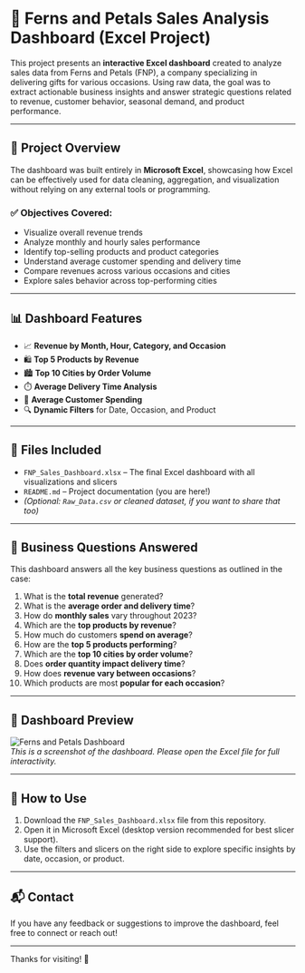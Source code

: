 # 🌸 Ferns and Petals Sales Analysis Dashboard (Excel Project)

This project presents an **interactive Excel dashboard** created to analyze sales data from Ferns and Petals (FNP), a company specializing in delivering gifts for various occasions. Using raw data, the goal was to extract actionable business insights and answer strategic questions related to revenue, customer behavior, seasonal demand, and product performance.

---

## 📌 Project Overview

The dashboard was built entirely in **Microsoft Excel**, showcasing how Excel can be effectively used for data cleaning, aggregation, and visualization without relying on any external tools or programming.

### ✅ Objectives Covered:

- Visualize overall revenue trends
- Analyze monthly and hourly sales performance
- Identify top-selling products and product categories
- Understand average customer spending and delivery time
- Compare revenues across various occasions and cities
- Explore sales behavior across top-performing cities

---

## 📊 Dashboard Features

- 📈 **Revenue by Month, Hour, Category, and Occasion**
- 🛍️ **Top 5 Products by Revenue**
- 🏙️ **Top 10 Cities by Order Volume**
- ⏱️ **Average Delivery Time Analysis**
- 💸 **Average Customer Spending**
- 🔍 **Dynamic Filters** for Date, Occasion, and Product

---

## 📁 Files Included

- `FNP_Sales_Dashboard.xlsx` – The final Excel dashboard with all visualizations and slicers
- `README.md` – Project documentation (you are here!)
- *(Optional: `Raw_Data.csv` or cleaned dataset, if you want to share that too)*

---

## 🧠 Business Questions Answered

This dashboard answers all the key business questions as outlined in the case:

1. What is the **total revenue** generated?
2. What is the **average order and delivery time**?
3. How do **monthly sales** vary throughout 2023?
4. Which are the **top products by revenue**?
5. How much do customers **spend on average**?
6. How are the **top 5 products performing**?
7. Which are the **top 10 cities by order volume**?
8. Does **order quantity impact delivery time**?
9. How does **revenue vary between occasions**?
10. Which products are most **popular for each occasion**?

---

## 📸 Dashboard Preview

![Ferns and Petals Dashboard](dashboard_image.jpg)  
*This is a screenshot of the dashboard. Please open the Excel file for full interactivity.*

---

## 📂 How to Use

1. Download the `FNP_Sales_Dashboard.xlsx` file from this repository.
2. Open it in Microsoft Excel (desktop version recommended for best slicer support).
3. Use the filters and slicers on the right side to explore specific insights by date, occasion, or product.

---

## 📬 Contact

If you have any feedback or suggestions to improve the dashboard, feel free to connect or reach out!

---

Thanks for visiting! 🌟  
